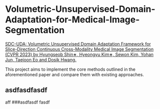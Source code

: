 # Volumetric-Unsupervised-Domain-Adaptation-for-Medical-Image-Segmentation

[SDC-UDA: Volumetric Unsupervised Domain Adaptation Framework for Slice-Direction Continuous Cross-Modality Medical Image Segmentation (CVPR 2023) by Hyungseob Shin∗, Hyeongyu Kim∗, Sewon Kim, Yohan Jun, Taejoon Eo and Dosik Hwang.](https://openaccess.thecvf.com/content/CVPR2023/papers/Shin_SDC-UDA_Volumetric_Unsupervised_Domain_Adaptation_Framework_for_Slice-Direction_Continuous_Cross-Modality_CVPR_2023_paper.pdf)

This project aims to implement the core methods outlined in the aforementioned paper and compare them with existing approaches.

## asdfasdfasdf
aff
###asdfasdf
fasdf
